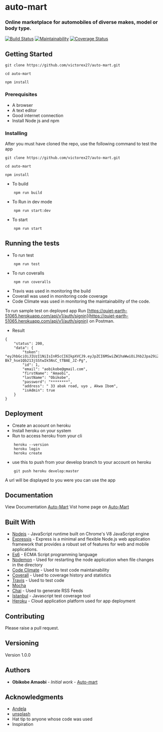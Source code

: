 # auto-mart
### Online marketplace for automobiles of diverse makes, model or body type.

[![Build Status](https://travis-ci.com/victorex27/auto-mart.svg?branch=develop)](https://travis-ci.com/victorex27/auto-mart) [![Maintainability](https://api.codeclimate.com/v1/badges/4ea0e4fc841f776f38b5/maintainability)](https://codeclimate.com/github/victorex27/auto-mart/maintainability) [![Coverage Status](https://coveralls.io/repos/github/victorex27/auto-mart/badge.svg?branch=develop)](https://coveralls.io/github/victorex27/auto-mart?branch=develop)


## Getting Started

```
git clone https://github.com/victorex27/auto-mart.git

cd auto-mart

npm install
```

### Prerequisites

- A browser
- A text editor
- Good internet connection
- Install Node js and npm

### Installing

After you must have cloned the repo, use the following command to test the app

```
git clone https://github.com/victorex27/auto-mart.git

cd auto-mart

npm install
```

- To build
```
    npm run build
```
- To Run in dev mode
```
    npm run start:dev
```
- To start
```
    npm run start
```

## Running the tests

- To run test
```
    npm run test
```

- To run coveralls
```
    npm run coveralls
```

- Travis was used in monitoring the build 
- Coverall was used in monitoring code coverage
- Code Climate was used in monitoring the maintainability of the code.

To run sample test on deployed app Run [https://quiet-earth-51065.herokuapp.com/api/v1/auth/signin](https://quiet-earth-51065.herokuapp.com/api/v1/auth/signin) on Postman.

- Result 
```
{
    "status": 200,
    "data": {
        "token": "eyJhbGciOiJIUzI1NiIsInR5cCI6IkpXVCJ9.eyJpZCI6MSwiZW1haWwiOiJhb2Jpa29iZUBnbWFpbC5jb20iLCJpc0FkbWluIjp0cnVlLCJpYXQiOjE1NTk0OTQ3NzYsImV4cCI6MTU1OTUwMTk3Nn0.wF1Dzi-Bk7_hse1Qb213jSStwIk5NsC_tTBAE_JZ-Pg",
        "id": 1,
        "email": "aobikobe@gmail.com",
        "firstName": "Amaobi",
        "lastName": "Obikobe",
        "password": "********",
        "address": " 33 abak road, uyo , Akwa Ibom",
        "isAdmin": true
    }
}
```


## Deployment

- Create an acoount on heroku
- Install heroku on your system
- Run to access heroku from your cli
```
    heroku --version
    heroku login
    heroku create
```
- use this to push from your develop branch to your account on heroku
```
    git push heroku develop:master
```

A url will be displayed to you were you can use the app
## Documentation
View Documentation [Auto-Mart](https://quiet-earth-51065.herokuapp.com/api-docs)
Vist home page on [Auto-Mart](https://quiet-earth-51065.herokuapp.com/)
## Built With

* [Nodejs](https://nodejs.org/en/) -  JavaScript runtime built on Chrome's V8 JavaScript engine
* [Expressjs](https://expressjs.com/) -  Express is a minimal and flexible Node.js web application framework that provides a robust set of features for web and mobile applications.
* [Es6](https://es6.io/) - ECMA Script programming language
* [Nodemon](https://nodemon.io/) - Used  for restarting the node application when file changes in the directory
* [Code Climate](https://codeclimate.com/) - Used to test code maintainability
* [Coverall](https://coveralls.io/) - Used to coverage history and statistics
* [Travis](https://travis-ci.org/) - Used to test code
* [Mocha](https://mochajs.org/) 
* [Chai](https://www.chaijs.com/) - Used to generate RSS Feeds
* [Istanbul](https://istanbul.js.org/) - Javascript test coverage tool
* [Heroku](https://www.heroku.com/) - Cloud application platform used for app deployment
## Contributing

Please raise a pull request.

## Versioning

Version 1.0.0 

## Authors

* **Obikobe Amaobi** - *Initial work* - [Auto-mart](https://github.com/victorex27/auto-mart)



## Acknowledgments
* [Andela](https://andela.com/)
* [unsplash](https://unsplash.com)
* Hat tip to anyone whose code was used
* Inspiration
